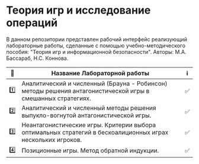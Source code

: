# Теория игр и исследование операций

В данном репозитории представлен рабочий интерфейс реализующий лабораторные работы,
сделанные с помощью учебно-методического пособия: "Теория игр и информационной безопасности".
Авторы: М.А. Бассараб, Н.С. Коннова.

| 🔢 | Название Лабораторной работы                                                     | ℹ️ |
| ---------- |----------------------------------------------------------------------------------|------------- |
| 1️⃣ | Аналитический и численный (Брауна - Робинсон) методы решения антагонистической игры в смешанных стратегиях. | ✅ |
| 2️⃣ | Аналитический и численный методы решения выпукло-вогнутой антагонистической игры.|✅  |
| 3️⃣ | Неантагонистические игры. Критерии выбора оптимальных стратегий в бескоалиционных играх нескольких игроков. |✅  |
| 4️⃣  | Позиционные игры. Метод обратной индукции.|✅  |
